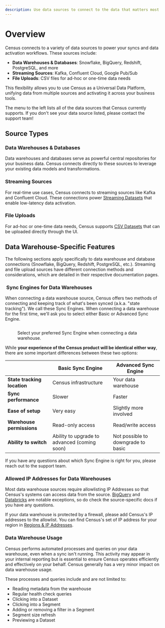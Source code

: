 ```yaml
---
description: Use data sources to connect to the data that matters most for your business.
---
```


# Overview

Census connects to a variety of data sources to power your syncs and data activation workflows. These sources include:

* **Data Warehouses & Databases**: Snowflake, BigQuery, Redshift, PostgreSQL, and more
* **Streaming Sources**: Kafka, Confluent Cloud, Google Pub/Sub
* **File Uploads**: CSV files for ad-hoc or one-time data needs

This flexibility allows you to use Census as a Universal Data Platform, unifying data from multiple sources and activating it across your business tools.

The menu to the left lists all of the data sources that Census currently supports. If you don't see your data source listed, please contact the support team!

## Source Types

### Data Warehouses & Databases

Data warehouses and databases serve as powerful central repositories for your business data. Census connects directly to these sources to leverage your existing data models and transformations.

### Streaming Sources

For real-time use cases, Census connects to streaming sources like Kafka and Confluent Cloud. These connections power [Streaming Datasets](../datasets/overview/streaming-datasets.md) that enable low-latency data activation.

### File Uploads

For ad-hoc or one-time data needs, Census supports [CSV Datasets](../datasets/overview/csv-datasets.md) that can be uploaded directly through the UI.

## Data Warehouse-Specific Features

The following sections apply specifically to data warehouse and database connections (Snowflake, BigQuery, Redshift, PostgreSQL, etc.). Streaming and file upload sources have different connection methods and considerations, which are detailed in their respective documentation pages.

### ️ Sync Engines for Data Warehouses

When connecting a data warehouse source, Census offers two methods of connecting and keeping track of what's been synced (a.k.a. "state tracking"). We call these Sync Engines. When connecting a data warehouse for the first time, we'll ask you to select either Basic or Advanced Sync Engine.

<figure><img src="../.gitbook/assets/sync-engines.png" alt=""><figcaption><p>Select your preferred Sync Engine when connecting a data warehouse.</p></figcaption></figure>

While **your experience of the Census product will be identical either way**, there are some important differences between these two options:

|                             | Basic Sync Engine                            | Advanced Sync Engine               |
| --------------------------- | -------------------------------------------- | ---------------------------------- |
| **State tracking location** | Census infrastructure                        | Your data warehouse                |
| **Sync performance**        | Slower                                       | Faster                             |
| **Ease of setup**           | Very easy                                    | Slightly more involved             |
| **Warehouse permissions**   | Read-only access                             | Read/write access                  |
| **Ability to switch**       | Ability to upgrade to advanced (coming soon) | Not possible to downgrade to basic |

If you have any questions about which Sync Engine is right for you, please reach out to the support team.

### Allowed IP Addresses for Data Warehouses

Most data warehouse sources require allowlisting IP Addresses so that Census's systems can access data from the source. [BigQuery](available-sources/google-bigquery.md) and [Databricks](available-sources/databricks.md) are notable exceptions, so do check the source-specific docs if you have any questions.

If your data warehouse is protected by a firewall, please add Census's IP addresses to the allowlist. You can find Census's set of IP address for your region in [Regions & IP Addresses](../misc/security-and-privacy/regions-and-ip-addresses.md#ip-addresses).

### Data Warehouse Usage

Census performs automated processes and queries on your data warehouse, even when a sync isn't running. This activity may appear in your internal reporting but is essential to ensure Census operates efficiently and effectively on your behalf. Census generally has a very minor impact on data warehouse usage.

These processes and queries include and are not limited to:

* Reading metadata from the warehouse
* Regular health check queries
* Clicking into a Dataset
* Clicking into a Segment
* Adding or removing a filter in a Segment
* Segment size refresh
* Previewing a Dataset
